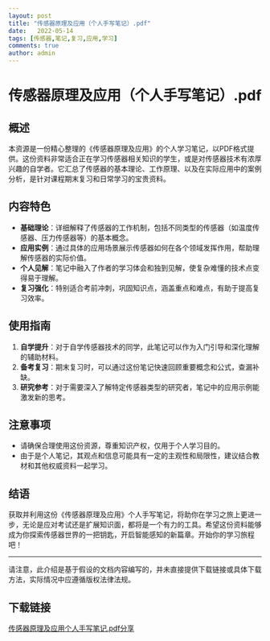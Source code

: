 ```yaml
---
layout: post
title: "传感器原理及应用（个人手写笔记）.pdf"
date:   2022-05-14
tags: [传感器,笔记,复习,应用,学习]
comments: true
author: admin
---
```

# 传感器原理及应用（个人手写笔记）.pdf

## 概述

本资源是一份精心整理的《传感器原理及应用》的个人学习笔记，以PDF格式提供。这份资料非常适合正在学习传感器相关知识的学生，或是对传感器技术有浓厚兴趣的自学者。它汇总了传感器的基本理论、工作原理、以及在实际应用中的案例分析，是针对课程期末复习和日常学习的宝贵资料。

## 内容特色

- **基础理论**：详细解释了传感器的工作机制，包括不同类型的传感器（如温度传感器、压力传感器等）的基本概念。
- **应用实例**：通过具体的应用场景展示传感器如何在各个领域发挥作用，帮助理解传感器的实际价值。
- **个人见解**：笔记中融入了作者的学习体会和独到见解，使复杂难懂的技术点变得易于理解。
- **复习强化**：特别适合考前冲刺，巩固知识点，涵盖重点和难点，有助于提高复习效率。

## 使用指南

1. **自学提升**：对于自学传感器技术的同学，此笔记可以作为入门引导和深化理解的辅助材料。
2. **备考复习**：期末复习时，可以通过这份笔记快速回顾重要概念和公式，查漏补缺。
3. **研究参考**：对于需要深入了解特定传感器类型的研究者，笔记中的应用示例能激发新的思考。

## 注意事项

- 请确保合理使用这份资源，尊重知识产权，仅用于个人学习目的。
- 由于是个人笔记，其观点和信息可能具有一定的主观性和局限性，建议结合教材和其他权威资料一起学习。

## 结语

获取并利用这份《传感器原理及应用》个人手写笔记，将助你在学习之旅上更进一步，无论是应对考试还是扩展知识面，都将是一个有力的工具。希望这份资料能够成为你探索传感器世界的一把钥匙，开启智能感知的新篇章。开始你的学习旅程吧！

---

请注意，此介绍是基于假设的文档内容编写的，并未直接提供下载链接或具体下载方法，实际情况中应遵循版权法律法规。

## 下载链接

[传感器原理及应用个人手写笔记.pdf分享](https://pan.quark.cn/s/495ee8dcd960)
